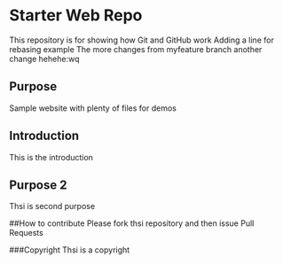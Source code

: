 # Starter Web Repo

This repository is for showing how Git and GitHub work
Adding a line for rebasing example
The more changes from myfeature branch
another change hehehe:wq

## Purpose

Sample website with plenty of files for demos

## Introduction
This is the introduction

## Purpose 2
Thsi is second purpose

##How to contribute
Please fork thsi repository and then issue Pull Requests

###Copyright
Thsi is a copyright
